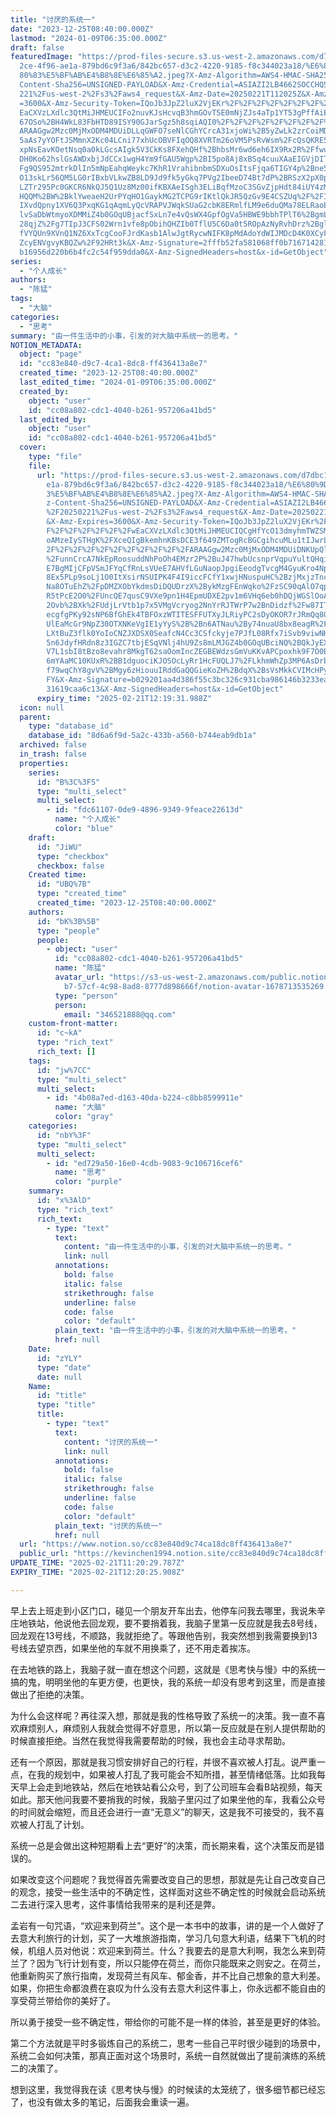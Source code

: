 ```yaml
---
title: "讨厌的系统一"
date: "2023-12-25T08:40:00.000Z"
lastmod: "2024-01-09T06:35:00.000Z"
draft: false
featuredImage: "https://prod-files-secure.s3.us-west-2.amazonaws.com/d7dbc101-8\
  2ce-4f96-ae1a-879bd6c9f3a6/842bc657-d3c2-4220-9185-f8c344023a18/%E6%80%9D%E8%\
  80%83%E5%BF%AB%E4%B8%8E%E6%85%A2.jpeg?X-Amz-Algorithm=AWS4-HMAC-SHA256&X-Amz-\
  Content-Sha256=UNSIGNED-PAYLOAD&X-Amz-Credential=ASIAZI2LB4662SOCCHQ5%2F20250\
  221%2Fus-west-2%2Fs3%2Faws4_request&X-Amz-Date=20250221T112025Z&X-Amz-Expires\
  =3600&X-Amz-Security-Token=IQoJb3JpZ2luX2VjEKr%2F%2F%2F%2F%2F%2F%2F%2F%2F%2Fw\
  EaCXVzLXdlc3QtMiJHMEUCIFo2nuvKJsHcvqB3hmGOvT5E0mNjZJs4aTp1YT53gPffAiEAzjWaLAf\
  67OSo%2BH4WkL83FbHTD89ISY90GJarSgz5h8sqiAQI0%2F%2F%2F%2F%2F%2F%2F%2F%2F%2F%2F\
  ARAAGgw2Mzc0MjMxODM4MDUiDLLqGWFO7seNlCGhYCrcA31xjoWi%2B5yZwLk2zrCoiMDlRBCdvnm\
  5aAs7yYOFtJSMmnX2Kc04LCni77xhUcOBVFIqOQ8XVRTm26oVM5PsRvWsm%2FcQsQKRE58PlO%2FS\
  xpNsEavKOetNsq0a0kLGcsAIgk5V3CkKs8FXehQHf%2BhbsMr6wd6eh6IX9Rx2R%2FfwutTPhiDzZ\
  DH0Ko62hslGsAWDxbjJdCCx1wgH4Ym9fGAU5Wgp%2BI5po8Aj8xBSq4cuuXAaEIGVjDIT33wAmGbs\
  Fg9QS952mtrkDlIn5mNpEahqWeykc7KhR1VrahibnbmSDXuOsItsFjqa6TIGY4p%2Bne5s7BynXG5\
  O13skLr56QM5LG0rIBxbVLkwZB8LD9Jd9fk5yGkq7PVg2IbeeD74Bt7dP%2BRSzX2pX0pX0%2FJLg\
  LZTr295Pc0GKCR6NkQJ5Q1Uz8Mz00ifKBXAeISgh3ELiBqfMzoC3SGvZjpHdt84iUY4zM6m2hdg82\
  HQQM%2BW%2BklYweaeH2UrPYqHO1GaykMG2TCPG9rIKtlQkJR5QzGv9E4CSZUq%2F%2FIAdjDCfxX\
  IXvdQpny1XV6Q3PxqKG1qAqmLyQcVRAPVJWqkSUaG2cbK8ERmlfLM9e6duQMa78ELRaoElFaqLQ96\
  lvSaDbWtmyoXDMMiZ4b0GOqUBjacfSxLn7e4vQsWX4GpfOgVa5HBWE9bbhTPlT6%2BgmLD%2BDC7D\
  28qjZ%2Fg7TIpJ3CFS02Wrn1vfe8pObihQHZIb0TflU5C6Da0t5ROpAzNyRvhDrz%2BglPiCnopZP\
  fVYQUn9XVnQ1NZ6XxTcgCooFJrdKasb1AlwJgtRycwNIFK8pMdAdoYdWIJMDcD4K0XCyFpPD0ZTAC\
  ZcyENVgvyKBQZw%2F92HRt3k&X-Amz-Signature=2fffb52fa581068ff0b716714281a38bd454\
  b16956d220b6b4fc2c54f959dda0&X-Amz-SignedHeaders=host&x-id=GetObject"
series:
  - "个人成长"
authors:
  - "陈猛"
tags:
  - "大脑"
categories:
  - "思考"
summary: "由一件生活中的小事，引发的对大脑中系统一的思考。"
NOTION_METADATA:
  object: "page"
  id: "cc83e840-d9c7-4ca1-8dc8-ff436413a8e7"
  created_time: "2023-12-25T08:40:00.000Z"
  last_edited_time: "2024-01-09T06:35:00.000Z"
  created_by:
    object: "user"
    id: "cc08a802-cdc1-4040-b261-957206a41bd5"
  last_edited_by:
    object: "user"
    id: "cc08a802-cdc1-4040-b261-957206a41bd5"
  cover:
    type: "file"
    file:
      url: "https://prod-files-secure.s3.us-west-2.amazonaws.com/d7dbc101-82ce-4f96-a\
        e1a-879bd6c9f3a6/842bc657-d3c2-4220-9185-f8c344023a18/%E6%80%9D%E8%80%8\
        3%E5%BF%AB%E4%B8%8E%E6%85%A2.jpeg?X-Amz-Algorithm=AWS4-HMAC-SHA256&X-Am\
        z-Content-Sha256=UNSIGNED-PAYLOAD&X-Amz-Credential=ASIAZI2LB466RWSSR7Z7\
        %2F20250221%2Fus-west-2%2Fs3%2Faws4_request&X-Amz-Date=20250221T111932Z\
        &X-Amz-Expires=3600&X-Amz-Security-Token=IQoJb3JpZ2luX2VjEKr%2F%2F%2F%2\
        F%2F%2F%2F%2F%2F%2FwEaCXVzLXdlc3QtMiJHMEUCIQCgHfYcO13dmyhmTWZSMkdbigxp4\
        oAMzeIySTHgK%2FXceQIgBkemhnKBsDCE3f649ZMTogRcBGCgihcuMLu1tIJwrLwqiAQI0%\
        2F%2F%2F%2F%2F%2F%2F%2F%2F%2F%2FARAAGgw2Mzc0MjMxODM4MDUiDNKUpQl%2FTl4ai\
        %2FunnCrcA7NkEpRoosuddNhPoOh4EMzr2P%2BuJ47hwbUcsnprVqpuYultQHqi%2BESW0c\
        E7BgMIjCFpVSmJFYqCfRnLsVUeE7AHVfLGuNaopJpgiEeodgTvcgM4GyuKro4NpWAQ40xe8\
        8Ex5PLp9soLj1O0ItXsirNSUIPK4F4I9iccFCfY1xwjHNuspuHC%2BzjMxjzTncG9UREg2e\
        Na8OTuEhZ%2FpDMZXObYkdmsDiDQUDrzX%2BykMzgFEnWqko%2FzSC90qAlO7qpG%2B2ThL\
        R5tPcE2O0%2FUncQE7qusC9VXe9pn1H4EpmUDXE2pv1m6VHq6eb0hDQjWGSlOoAm%2BUceh\
        2Ovb%2BXk%2FUdjLrVtb1p7x5VMgVcryog2NnYrRJTWrP7w2BnDidzf%2Fw87ITRtpjcpqS\
        ecgfgPKy92sNP6BfGhEk4TBFOxzWTITESFFUTXyJLRiyPC2sDyOKOR7rJRmQq8Qtf5Lmcug\
        UlEaMcGr9NpZ30OTXNKeVgIE1yYyS%2B%2Bn6ATNau%2By74nuaU8bx8eagR%2FvtxKQ5GR\
        LXtBuZ3flk0YoIoCNZJXDSX0SeafcN4Cc3CSfckyje7PJfL08Rfx7iSvb9viwNHq4Vh5OH8\
        5n6JdyfHRdn8z3IGZC7tbjESqVNlj4hU9Zs8mLMJGZ4b0GOqUBciNQ%2BQkJyEXgPT1ax1J\
        V7L1sbI8tBzo8evahr8MkgT62saOomIncZEGBEWdzsGmVuKKvAPCpoxhk9F7O0BX8W%2Fv2\
        6mYAaMC10KUxR%2BB1dguociKJOSOcLyRr1HcFUQLJ7%2FLkhmWhZp3MP6AsDrbLYcmk0Su\
        f79wqChY8gvV%2BMgy6zHiouuIRddGaQQGieKoZH%2BdqX%2BsVsMkkCVIMcHPyx%2BmR6l\
        FY&X-Amz-Signature=b029201aa4d386f55c3bc326c931cba986146b3233ea83afc7f2\
        31619caa6c13&X-Amz-SignedHeaders=host&x-id=GetObject"
      expiry_time: "2025-02-21T12:19:31.988Z"
  icon: null
  parent:
    type: "database_id"
    database_id: "8d6a6f9d-5a2c-433b-a560-b744eab9db1a"
  archived: false
  in_trash: false
  properties:
    series:
      id: "B%3C%3FS"
      type: "multi_select"
      multi_select:
        - id: "fdc61107-0de9-4896-9349-9feace22613d"
          name: "个人成长"
          color: "blue"
    draft:
      id: "JiWU"
      type: "checkbox"
      checkbox: false
    Created time:
      id: "UBQ%7B"
      type: "created_time"
      created_time: "2023-12-25T08:40:00.000Z"
    authors:
      id: "bK%3B%5B"
      type: "people"
      people:
        - object: "user"
          id: "cc08a802-cdc1-4040-b261-957206a41bd5"
          name: "陈猛"
          avatar_url: "https://s3-us-west-2.amazonaws.com/public.notion-static.com/775523\
            b7-57cf-4c98-8ad8-8777d898666f/notion-avatar-1678713535269.png"
          type: "person"
          person:
            email: "346521888@qq.com"
    custom-front-matter:
      id: "c~kA"
      type: "rich_text"
      rich_text: []
    tags:
      id: "jw%7CC"
      type: "multi_select"
      multi_select:
        - id: "4b08a7ed-d163-40da-b224-c8bb8599911e"
          name: "大脑"
          color: "gray"
    categories:
      id: "nbY%3F"
      type: "multi_select"
      multi_select:
        - id: "ed729a50-16e0-4cdb-9083-9c106716cef6"
          name: "思考"
          color: "purple"
    summary:
      id: "x%3AlD"
      type: "rich_text"
      rich_text:
        - type: "text"
          text:
            content: "由一件生活中的小事，引发的对大脑中系统一的思考。"
            link: null
          annotations:
            bold: false
            italic: false
            strikethrough: false
            underline: false
            code: false
            color: "default"
          plain_text: "由一件生活中的小事，引发的对大脑中系统一的思考。"
          href: null
    Date:
      id: "zYLY"
      type: "date"
      date: null
    Name:
      id: "title"
      type: "title"
      title:
        - type: "text"
          text:
            content: "讨厌的系统一"
            link: null
          annotations:
            bold: false
            italic: false
            strikethrough: false
            underline: false
            code: false
            color: "default"
          plain_text: "讨厌的系统一"
          href: null
  url: "https://www.notion.so/cc83e840d9c74ca18dc8ff436413a8e7"
  public_url: "https://kevinchen1994.notion.site/cc83e840d9c74ca18dc8ff436413a8e7"
UPDATE_TIME: "2025-02-21T11:20:29.787Z"
EXPIRY_TIME: "2025-02-21T12:20:25.908Z"

---
```

<link rel="stylesheet" href="https://cdn.jsdelivr.net/npm/katex@0.16.2/dist/katex.min.css" integrity="sha384-bYdxxUwYipFNohQlHt0bjN/LCpueqWz13HufFEV1SUatKs1cm4L6fFgCi1jT643X" crossorigin="anonymous">


早上去上班走到小区门口，碰见一个朋友开车出去，他停车问我去哪里，我说朱辛庄地铁站，他说他去回龙观，要不要捎着我，我脑子里第一反应就是我去8号线，回龙观在13号线，不顺路，我就拒绝了。等跟他告别，我突然想到我需要换到13号线去望京西，如果坐他的车就不用换乘了，还不用走着挨冻。


在去地铁的路上，我脑子就一直在想这个问题，这就是《思考快与慢》中的系统一搞的鬼，明明坐他的车更方便，也更快，我的系统一却没有思考到这里，而是直接做出了拒绝的决策。


为什么会这样呢？再往深入想，那就是我的性格导致了系统一的决策。我一直不喜欢麻烦别人，麻烦别人我就会觉得不好意思，所以第一反应就是在别人提供帮助的时候直接拒绝。当然在我觉得我需要帮助的时候，我也会主动寻求帮助。


还有一个原因，那就是我习惯安排好自己的行程，并很不喜欢被人打乱。说严重一点，在我的规划中，如果被人打乱了我可能会不知所措，甚至情绪低落。比如我每天早上会走到地铁站，然后在地铁站看公众号，到了公司班车会看B站视频，每天如此。那天他问我要不要捎我的时候，我脑子里闪过了如果坐他的车，我看公众号的时间就会缩短，而且还会进行一直“无意义”的聊天，这是我不可接受的，我不喜欢被人打乱了计划。


系统一总是会做出这种短期看上去“更好”的决策，而长期来看，这个决策反而是错误的。


如果改变这个问题呢？我觉得首先需要改变自己的思想，那就是先让自己改变自己的观念，接受一些生活中的不确定性，这样面对这些不确定性的时候就会启动系统二去进行深入思考，这件事情给我带来的是利还是弊。


孟岩有一句咒语，“欢迎来到荷兰”。这个是一本书中的故事，讲的是一个人做好了去意大利旅行的计划，买了一大堆旅游指南，学习几句意大利语，结果下飞机的时候，机组人员对他说：欢迎来到荷兰。什么？我要去的是意大利啊，我怎么来到荷兰了？因为飞行计划有变，所以只能停在荷兰，而你只能既来之则安之。在荷兰，他重新购买了旅行指南，发现荷兰有风车、郁金香，并不比自己想象的意大利差。如果，你把生命都浪费在哀叹为什么没有去意大利这件事上，你永远都不能自由的享受荷兰带给你的美好了。


所以勇于接受一些不确定性，带给你的可能不是一样的体验，甚至是更好的体验。


第二个方法就是平时多锻炼自己的系统二，思考一些自己平时很少碰到的场景中，系统二会如何决策，那真正面对这个场景时，系统一自然就做出了提前演练的系统二的决策了。


想到这里，我觉得我在读《思考快与慢》的时候读的太笼统了，很多细节都已经忘了，也没有做太多的笔记，后面我会重读一遍。

